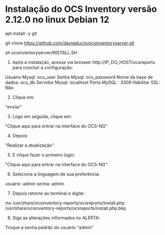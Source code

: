 # Instalação do OCS Inventory versão 2.12.0 no linux Debian 12

apt install -y git

git clone https://github.com/davigalucio/ocsinventoryserver.git

sh ocsinventoryserver/INSTALL.SH

1. Após a instalação, acesse via broswer http://IP_DO_HOST/ocsreports para concluir a configuração:

Usuário Mysql: ocs_user
Senha Mysql: ocs_password
Nome da base de dados: ocs_db
Servidor Mysql: localhost
Porta MySQL : 3306
Habilitar SSL: Não

2. Clique em:

"enviar"

3. Logo em seguida, clique em:

"Clique aqui para entrar na interface do OCS-NG"

4. Depois:

"Realizar a atualização"

5. E clique fazer o primeiro login:

"Clique aqui para entrar na interface do OCS-NG"

6. Seleciona a linguagem de sua preferência:

usuário: admin
senha: admin

7. Depois retorne ao terminal e digite:

mv /usr/share/ocsinventory-reports/ocsreports/install.php /usr/share/ocsinventory-reports/ocsreports/install.php.bkp

8. Siga as alterações informados no ALERTA:

Troque a senha padrão do usuário "admin"



